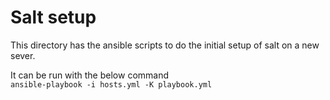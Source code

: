 # Salt setup

This directory has the ansible scripts to do the initial setup of salt on a new sever.

It can be run with the below command  
`ansible-playbook -i hosts.yml -K playbook.yml`

